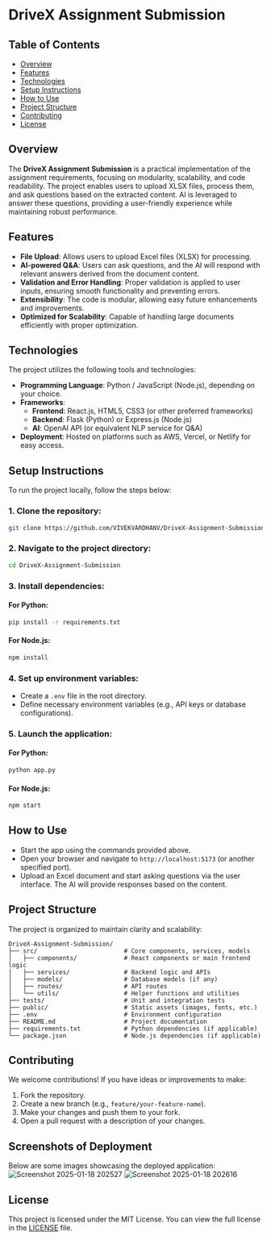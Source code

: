 
# DriveX Assignment Submission

## Table of Contents
- [Overview](#overview)
- [Features](#features)
- [Technologies](#technologies)
- [Setup Instructions](#setup-instructions)
- [How to Use](#how-to-use)
- [Project Structure](#project-structure)
- [Contributing](#contributing)
- [License](#license)

## Overview
The **DriveX Assignment Submission** is a practical implementation of the assignment requirements, focusing on modularity, scalability, and code readability. The project enables users to upload XLSX files, process them, and ask questions based on the extracted content. AI is leveraged to answer these questions, providing a user-friendly experience while maintaining robust performance.

## Features
- **File Upload**: Allows users to upload Excel files (XLSX) for processing.
- **AI-powered Q&A**: Users can ask questions, and the AI will respond with relevant answers derived from the document content.
- **Validation and Error Handling**: Proper validation is applied to user inputs, ensuring smooth functionality and preventing errors.
- **Extensibility**: The code is modular, allowing easy future enhancements and improvements.
- **Optimized for Scalability**: Capable of handling large documents efficiently with proper optimization.

## Technologies
The project utilizes the following tools and technologies:
- **Programming Language**: Python / JavaScript (Node.js), depending on your choice.
- **Frameworks**:
  - **Frontend**: React.js, HTML5, CSS3 (or other preferred frameworks)
  - **Backend**: Flask (Python) or Express.js (Node.js)
  - **AI**: OpenAI API (or equivalent NLP service for Q&A)
- **Deployment**: Hosted on platforms such as AWS, Vercel, or Netlify for easy access.
  
## Setup Instructions

To run the project locally, follow the steps below:

### 1. Clone the repository:
```bash
git clone https://github.com/VIVEKVARDHANV/DriveX-Assignment-Submission.git
```

### 2. Navigate to the project directory:
```bash
cd DriveX-Assignment-Submission
```

### 3. Install dependencies:

#### For Python:
```bash
pip install -r requirements.txt
```

#### For Node.js:
```bash
npm install
```

### 4. Set up environment variables:
- Create a `.env` file in the root directory.
- Define necessary environment variables (e.g., API keys or database configurations).

### 5. Launch the application:

#### For Python:
```bash
python app.py
```

#### For Node.js:
```bash
npm start
```

## How to Use
- Start the app using the commands provided above.
- Open your browser and navigate to `http://localhost:5173` (or another specified port).
- Upload an Excel document and start asking questions via the user interface. The AI will provide responses based on the content.

## Project Structure
The project is organized to maintain clarity and scalability:

```
DriveX-Assignment-Submission/
├── src/                        # Core components, services, models
│   ├── components/             # React components or main frontend logic
│   ├── services/               # Backend logic and APIs
│   ├── models/                 # Database models (if any)
│   ├── routes/                 # API routes
│   └── utils/                  # Helper functions and utilities
├── tests/                      # Unit and integration tests
├── public/                     # Static assets (images, fonts, etc.)
├── .env                        # Environment configuration
├── README.md                   # Project documentation
├── requirements.txt            # Python dependencies (if applicable)
└── package.json                # Node.js dependencies (if applicable)
```

## Contributing
We welcome contributions! If you have ideas or improvements to make:
1. Fork the repository.
2. Create a new branch (e.g., `feature/your-feature-name`).
3. Make your changes and push them to your fork.
4. Open a pull request with a description of your changes.

## Screenshots of Deployment
Below are some images showcasing the deployed application:
![Screenshot 2025-01-18 202527](https://github.com/user-attachments/assets/8d36debd-33a8-4e37-894d-cb6af2309ef2)
![Screenshot 2025-01-18 202616](https://github.com/user-attachments/assets/41a50cba-68a0-4ed5-9e8e-268619b96fb5)



## License
This project is licensed under the MIT License. You can view the full license in the [LICENSE](LICENSE) file.

